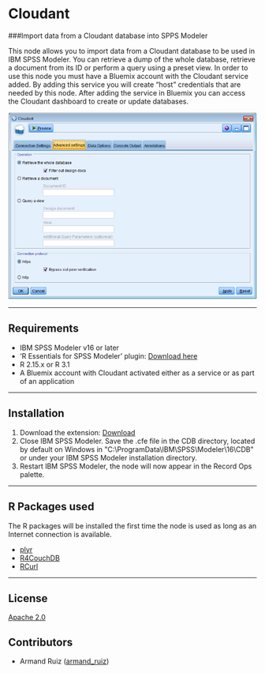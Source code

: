 # Cloudant
###Import data from a Cloudant database into SPPS Modeler

This node allows you to import data from a Cloudant database to be used in IBM SPSS Modeler.  You can retrieve a dump of the whole database, retrieve a document from its ID or perform a query using a preset view.  In order to use this node you must have a Bluemix account with the Cloudant service added.  By adding this service you will create “host” credentials that are needed by this node.  After adding the service in Bluemix you can access the Cloudant dashboard to create or update databases.    

![Diaglog](https://github.com/IBMPredictiveAnalytics/Cloudant/blob/master/Screenshot/Illustration3_Dialog2.png?raw=true)

---
Requirements
----
-  IBM SPSS Modeler v16 or later
-  ‘R Essentials for SPSS Modeler’ plugin: [Download here][7]
-  R 2.15.x or R 3.1
-  A Bluemix account with Cloudant activated either as a service or as part of an application

---
Installation
----

1. Download the extension: [Download][3] 
2. Close IBM SPSS Modeler. Save the .cfe file in the CDB directory, located by default on Windows in "C:\ProgramData\IBM\SPSS\Modeler\16\CDB" or under your IBM SPSS Modeler installation directory.
3. Restart IBM SPSS Modeler, the node will now appear in the Record Ops palette.

---
R Packages used
----
The R packages will be installed the first time the node is used as long as an Internet connection is available.
- [plyr][4]
- [R4CouchDB][9]
- [RCurl][10]
---
License
----

[Apache 2.0][1]


Contributors
----

  - Armand Ruiz ([armand_ruiz](https://twitter.com/armand_ruiz))



[1]: http://www.apache.org/licenses/LICENSE-2.0.html
[3]: https://github.com/IBMPredictiveAnalytics/Cloudant/tree/master/Source%20code
[4]:https://cran.r-project.org/web/packages/plyr/
[7]:https://developer.ibm.com/predictiveanalytics/downloads/#tab2
[8]: https://developer.ibm.com/predictiveanalytics/downloads/
[9]: https://cran.r-project.org/web/packages/R4CouchDB/
[10]: https://cran.r-project.org/web/packages/RCurl/index.html
